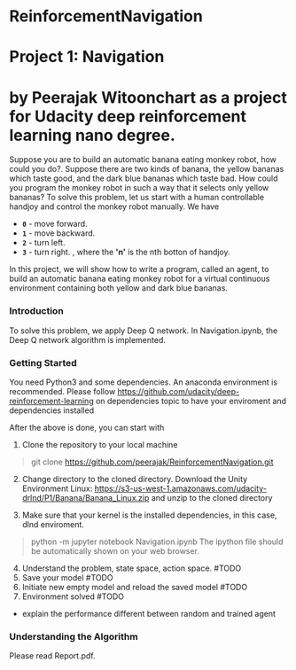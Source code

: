 # ReinforcementNavigation
# Project 1: Navigation
# by Peerajak Witoonchart as a project for Udacity deep reinforcement learning nano degree.
Suppose you are to build an automatic banana eating monkey robot, how could you do?. Suppose there are two kinds of banana, the yellow bananas which taste good, and the dark blue bananas which taste bad. How could you program the monkey robot in such a way that it selects only yellow bananas?  To solve this problem, let us start with a human controllable handjoy and control the monkey robot manually. We have
- **`0`** - move forward.
- **`1`** - move backward.
- **`2`** - turn left.
- **`3`** - turn right.
, where the **'n'** is the nth botton of handjoy.

In this project, we will show how to write a program, called an agent, to build an automatic banana eating monkey robot for a virtual continuous environment containing both yellow and dark blue bananas.

 



### Introduction

To solve this problem, we apply Deep Q network. In Navigation.ipynb, the Deep Q network algorithm is implemented. 
### Getting Started
You need Python3 and some dependencies. An anaconda environment is recommended. Please follow 
https://github.com/udacity/deep-reinforcement-learning
on dependencies topic to have your enviroment and dependencies installed

After the above is done, you can start with




1. Clone the repository to your local machine
>git clone https://github.com/peerajak/ReinforcementNavigation.git

2. Change directory to the cloned directory. Download the Unity Environment
Linux: https://s3-us-west-1.amazonaws.com/udacity-drlnd/P1/Banana/Banana_Linux.zip
and unzip to the cloned directory

3. Make sure that your kernel is the installed dependencies, in this case, dlnd enviroment. 
>python -m jupyter notebook Navigation.ipynb
The ipython file should be automatically shown on your web browser. 

4. Understand the problem, state space, action space.
#TODO
5. Save your model
#TODO
6. Initiate new empty model and reload the saved model
#TODO
7. Environment solved
#TODO
- explain the performance different between random and trained agent

### Understanding the Algorithm
Please read Report.pdf. 






